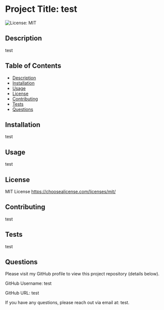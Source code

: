 
  # Project Title: test
  ![License: MIT](https://img.shields.io/badge/License-MIT-yellow.svg)

  ## Description
  test

  ## Table of Contents
  * [Description](#description)
  * [Installation](#installation)
  * [Usage](#usage)
  * [License](#license)
  * [Contributing](#contributing)
  * [Tests](#tests)
  * [Questions](#questions)

  ## Installation
  test

  ## Usage
  test

  ## License
  MIT License
  https://choosealicense.com/licenses/mit/

  ## Contributing
  test

  ## Tests
  test

  ## Questions
  Please visit my GitHub profile to view this project repository (details below).
  
  GitHub Username: test

  GitHub URL: test

  If you have any questions, please reach out via email at: test.

